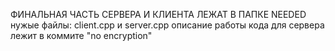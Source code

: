 ФИНАЛЬНАЯ ЧАСТЬ СЕРВЕРА И КЛИЕНТА ЛЕЖАТ В ПАПКЕ NEEDED
нужые файлы: client.cpp и server.cpp
описание работы кода для сервера лежит в коммите "no encryption"




